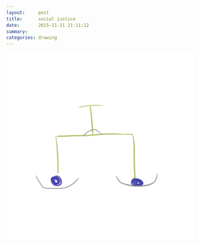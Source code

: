 ```yaml
---
layout:     post
title:      social justice
date:       2015-11-21 21:11:12
summary:    
categories: drawing
---
```

![social justice](/images/blog/social-justice.png "and blue balls")
